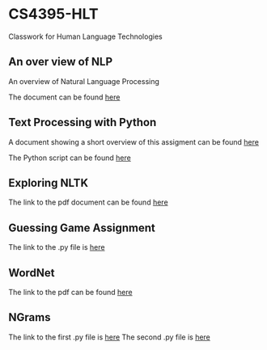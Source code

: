 # CS4395-HLT
Classwork for Human Language Technologies

## An over view of NLP

An overview of Natural Language Processing

The document can be found [here](Overview_of_NLP.pdf)

## Text Processing with Python

A document showing a short overview of this assigment can be found [here](Homework_Assignment_1_Overview.pdf)

The Python script can be found [here](HW1_ksm180006.py)

## Exploring NLTK

The link to the pdf document can be found [here](HW2-ksm180006.pdf)

## Guessing Game Assignment

The link to the .py file is [here](GuessingGameHW-ksm180006.py)

## WordNet

The link to the pdf can be found [here](WordNetHW-ksm180006.pdf)

## NGrams

The link to the  first .py file is [here](NgramsHW-ksm180006.py)
The second .py file is [here](NgramsHW2-ksm180006.py)
